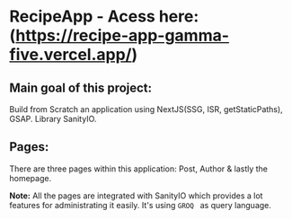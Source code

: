# RecipeApp - Acess here: (https://recipe-app-gamma-five.vercel.app/)

## Main goal of this project:

Build from Scratch an application using NextJS(SSG, ISR, getStaticPaths), GSAP. Library SanityIO. 

## Pages:

There are three pages within this application: Post, Author & lastly the homepage.

**Note:** All the pages are integrated with SanityIO which provides a lot features for administrating it easily. It's using `GROQ ` as query language.
